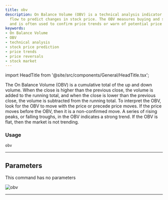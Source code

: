 ```yaml
---
title: obv
description: On Balance Volume (OBV) is a technical analysis indicator that uses volume
  flow to predict changes in stock price. The OBV measures buying and selling pressure
  and is often used to confirm price trends or warn of potential price reversals.
keywords:
- On Balance Volume
- OBV
- technical analysis
- stock price prediction
- price trends
- price reversals
- stock market
---
```


import HeadTitle from '@site/src/components/General/HeadTitle.tsx';

<HeadTitle title="forex /ta/obv - Reference | OpenBB Terminal Docs" />

The On Balance Volume (OBV) is a cumulative total of the up and down volume. When the close is higher than the previous close, the volume is added to the running total, and when the close is lower than the previous close, the volume is subtracted from the running total. To interpret the OBV, look for the OBV to move with the price or precede price moves. If the price moves before the OBV, then it is a non-confirmed move. A series of rising peaks, or falling troughs, in the OBV indicates a strong trend. If the OBV is flat, then the market is not trending.

### Usage

```python wordwrap
obv
```

---

## Parameters

This command has no parameters


![obv](https://user-images.githubusercontent.com/46355364/154311359-edb78587-744f-4e2c-b247-8b9fbf09b01f.png)

---
